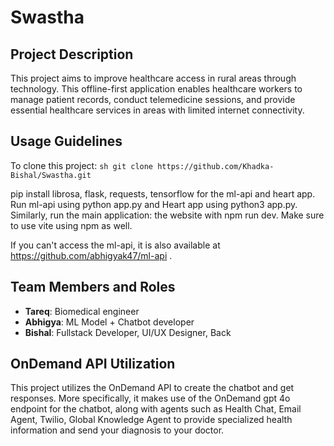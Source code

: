 # Swastha

## Project Description
This project aims to improve healthcare access in rural areas through technology. This offline-first application enables healthcare workers to manage patient records, conduct telemedicine sessions, and provide essential healthcare services in areas with limited internet connectivity.

## Usage Guidelines
To clone this project:
    ```sh
    git clone https://github.com/Khadka-Bishal/Swastha.git
    ```

pip install librosa, flask, requests, tensorflow for the ml-api and heart app. Run ml-api using python app.py and Heart app using python3 app.py. Similarly, run the main application: the website with npm run dev. Make sure to use vite using npm as well.

If you can't access the ml-api, it is also available at https://github.com/abhigyak47/ml-api .

## Team Members and Roles
- **Tareq**: Biomedical engineer
- **Abhigya**: ML Model + Chatbot developer
- **Bishal**: Fullstack Developer, UI/UX Designer, Back
  
## OnDemand API Utilization
This project utilizes the OnDemand API to create the chatbot and get responses. More specifically, it makes use of the OnDemand gpt 4o endpoint for the chatbot, along with agents such as Health Chat, Email Agent, Twilio, Global Knowledge Agent to provide specialized health information and send your diagnosis to your doctor.
